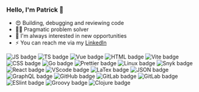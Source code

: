 ### Hello, I'm Patrick 👋

- 😍 Building, debugging and reviewing code
- 👨‍💻 Pragmatic problem solver
- 👀 I'm always interested in new opportunities
- ⚡ You can reach me via my [LinkedIn](https://www.linkedin.com/in/patrick-schuster-5ab324144/)

![JS badge](https://img.shields.io/badge/JavaScript-323330?style=for-the-badge&logo=javascript&logoColor=F7DF1E)
![TS badge](https://img.shields.io/badge/TypeScript-007ACC?style=for-the-badge&logo=typescript&logoColor=white)
![Vue badge](https://img.shields.io/badge/Vue.js-35495E?style=for-the-badge&logo=vuedotjs&logoColor=4FC08D)
![HTML badge](https://img.shields.io/badge/HTML5-E34F26?style=for-the-badge&logo=html5&logoColor=white)
![Vite badge](https://img.shields.io/badge/Vite-B73BFE?style=for-the-badge&logo=vite&logoColor=FFD62E)
![CSS badge](https://img.shields.io/badge/CSS3-1572B6?style=for-the-badge&logo=css3&logoColor=white)
![Go badge](https://img.shields.io/badge/Go-00ADD8?style=for-the-badge&logo=go&logoColor=white)
![Prettier badge](https://img.shields.io/badge/prettier-1A2C34?style=for-the-badge&logo=prettier&logoColor=F7BA3E)
![Linux badge](https://img.shields.io/badge/Linux-FCC624?style=for-the-badge&logo=linux&logoColor=black)
![Snyk badge](https://img.shields.io/badge/Snyk-4C4A73?style=for-the-badge&logo=snyk&logoColor=white)
![React badge](https://img.shields.io/badge/React-20232A?style=for-the-badge&logo=react&logoColor=61DAFB)
![VScode badge](https://img.shields.io/badge/VSCode-0078D4?style=for-the-badge&logo=visual%20studio%20code&logoColor=white)
![LaTex badge](https://img.shields.io/badge/LaTeX-47A141?style=for-the-badge&logo=LaTeX&logoColor=white)
![JSON badge](https://img.shields.io/badge/json-5E5C5C?style=for-the-badge&logo=json&logoColor=white)
![GraphQL badge](https://img.shields.io/badge/GraphQl-E10098?style=for-the-badge&logo=graphql&logoColor=white)
![GitHub badge](https://img.shields.io/badge/GitHub-100000?style=for-the-badge&logo=github&logoColor=white)
![GitLab badge](https://img.shields.io/badge/GitLab-330F63?style=for-the-badge&logo=gitlab&logoColor=white)
![GitLab badge](https://img.shields.io/badge/-LeetCode-FFA116?style=for-the-badge&logo=LeetCode&logoColor=black)
![ESlint badge](https://img.shields.io/badge/eslint-3A33D1?style=for-the-badge&logo=eslint&logoColor=white)
![Groovy badge](https://img.shields.io/badge/apache%20Groovy-4298B8?style=for-the-badge&logo=apachegroovy&logoColor=white)
![Clojure badge](https://img.shields.io/badge/Clojure-5881D8?style=for-the-badge&logo=clojure&logoColor=white)